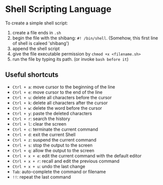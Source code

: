 # Shell Scripting Language

To create a simple shell script:
1) create a file ends in `.sh`
2) begin the file with the shibang: `#! /bin/shell`. (Somehow, this first line of shell is caleed 'shibang')
3) append the shell script
4) give the file executable permission by `chmod +x <filename.sh>`
5) run the file by typing its path. (or invoke `bash before it`)

## Useful shortcuts

- `Ctrl + a`: move cursor to the beginning of the line
- `Ctrl + e`: move cursor to the end of the line
- `Ctrl + u`: delete all characters before the cursor
- `Ctrl + k`: delete all characters after the cursor
- `Ctrl + w`: delete the word before the cursor
- `Ctrl + y`: paste the deleted characters
- `Ctrl + r`: search the history
- `Ctrl + l`: clear the screen
- `Ctrl + c`: terminate the current command
- `Ctrl + d`: exit the current Shell
- `Ctrl + z`: suspend the current command 
- `Ctrl + s`: stop the output to the screen
- `Ctrl + q`: allow the output to the screen
- `Ctrl + x + e`: edit the current command with the default editor
- `Ctrl + x + r`: recall and edit the previous command
- `Ctrl + x + u`: undo the last change
- `Tab`: auto-complete the command or filename
- `!!`: repeat the last command
